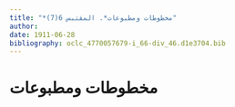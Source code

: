 ```yaml
---
title: "*مخطوطات ومطبوعات*. المقتبس 6(7)"
author: 
date: 1911-06-28
bibliography: oclc_4770057679-i_66-div_46.d1e3704.bib
---
```




#  مخطوطات ومطبوعات 

 